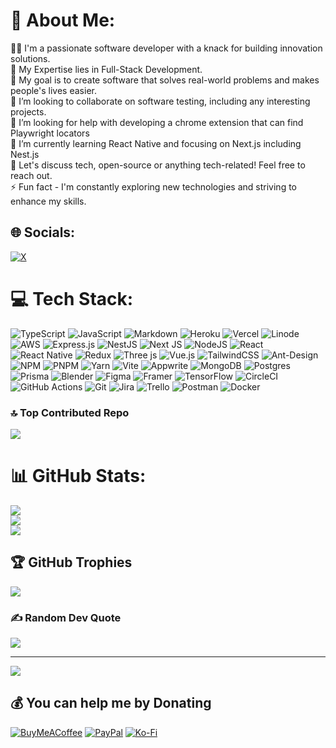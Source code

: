 # 💫 About Me:
👨‍💻 I'm a passionate software developer with a knack for building innovation solutions.<br>📡 My Expertise lies in Full-Stack Development.<br>🔭 My goal is to create software that solves real-world problems and makes people's lives easier.<br>👯 I’m looking to collaborate on software testing, including any interesting projects.<br>🤝 I’m looking for help with developing a chrome extension that can find Playwright locators<br>🌱 I’m currently learning React Native and focusing on Next.js including Nest.js<br>💬 Let's discuss tech, open-source or anything tech-related! Feel free to reach out.<br>⚡ Fun fact - I'm constantly exploring new technologies and striving to enhance my skills.


## 🌐 Socials:
[![X](https://img.shields.io/badge/X-black.svg?logo=X&logoColor=white)](https://x.com/https://x.com/SamuelAmojo) 

# 💻 Tech Stack:
![TypeScript](https://img.shields.io/badge/typescript-%23007ACC.svg?style=plastic&logo=typescript&logoColor=white) ![JavaScript](https://img.shields.io/badge/javascript-%23323330.svg?style=plastic&logo=javascript&logoColor=%23F7DF1E) ![Markdown](https://img.shields.io/badge/markdown-%23000000.svg?style=plastic&logo=markdown&logoColor=white) ![Heroku](https://img.shields.io/badge/heroku-%23430098.svg?style=plastic&logo=heroku&logoColor=white) ![Vercel](https://img.shields.io/badge/vercel-%23000000.svg?style=plastic&logo=vercel&logoColor=white) ![Linode](https://img.shields.io/badge/linode-00A95C?style=plastic&logo=linode&logoColor=white) ![AWS](https://img.shields.io/badge/AWS-%23FF9900.svg?style=plastic&logo=amazon-aws&logoColor=white) ![Express.js](https://img.shields.io/badge/express.js-%23404d59.svg?style=plastic&logo=express&logoColor=%2361DAFB) ![NestJS](https://img.shields.io/badge/nestjs-%23E0234E.svg?style=plastic&logo=nestjs&logoColor=white) ![Next JS](https://img.shields.io/badge/Next-black?style=plastic&logo=next.js&logoColor=white) ![NodeJS](https://img.shields.io/badge/node.js-6DA55F?style=plastic&logo=node.js&logoColor=white) ![React](https://img.shields.io/badge/react-%2320232a.svg?style=plastic&logo=react&logoColor=%2361DAFB) ![React Native](https://img.shields.io/badge/react_native-%2320232a.svg?style=plastic&logo=react&logoColor=%2361DAFB) ![Redux](https://img.shields.io/badge/redux-%23593d88.svg?style=plastic&logo=redux&logoColor=white) ![Three js](https://img.shields.io/badge/threejs-black?style=plastic&logo=three.js&logoColor=white) ![Vue.js](https://img.shields.io/badge/vue.js-%2335495e.svg?style=plastic&logo=vuedotjs&logoColor=%234FC08D) ![TailwindCSS](https://img.shields.io/badge/tailwindcss-%2338B2AC.svg?style=plastic&logo=tailwind-css&logoColor=white) ![Ant-Design](https://img.shields.io/badge/-AntDesign-%230170FE?style=plastic&logo=ant-design&logoColor=white) ![NPM](https://img.shields.io/badge/NPM-%23CB3837.svg?style=plastic&logo=npm&logoColor=white) ![PNPM](https://img.shields.io/badge/pnpm-%234a4a4a.svg?style=plastic&logo=pnpm&logoColor=f69220) ![Yarn](https://img.shields.io/badge/yarn-%232C8EBB.svg?style=plastic&logo=yarn&logoColor=white) ![Vite](https://img.shields.io/badge/vite-%23646CFF.svg?style=plastic&logo=vite&logoColor=white) ![Appwrite](https://img.shields.io/badge/Appwrite-%23FD366E.svg?style=plastic&logo=appwrite&logoColor=white) ![MongoDB](https://img.shields.io/badge/MongoDB-%234ea94b.svg?style=plastic&logo=mongodb&logoColor=white) ![Postgres](https://img.shields.io/badge/postgres-%23316192.svg?style=plastic&logo=postgresql&logoColor=white) ![Prisma](https://img.shields.io/badge/Prisma-3982CE?style=plastic&logo=Prisma&logoColor=white) ![Blender](https://img.shields.io/badge/blender-%23F5792A.svg?style=plastic&logo=blender&logoColor=white) ![Figma](https://img.shields.io/badge/figma-%23F24E1E.svg?style=plastic&logo=figma&logoColor=white) ![Framer](https://img.shields.io/badge/Framer-black?style=plastic&logo=framer&logoColor=blue) ![TensorFlow](https://img.shields.io/badge/TensorFlow-%23FF6F00.svg?style=plastic&logo=TensorFlow&logoColor=white) ![CircleCI](https://img.shields.io/badge/circleci-%23161616.svg?style=plastic&logo=circleci&logoColor=white) ![GitHub Actions](https://img.shields.io/badge/github%20actions-%232671E5.svg?style=plastic&logo=githubactions&logoColor=white) ![Git](https://img.shields.io/badge/git-%23F05033.svg?style=plastic&logo=git&logoColor=white) ![Jira](https://img.shields.io/badge/jira-%230A0FFF.svg?style=plastic&logo=jira&logoColor=white) ![Trello](https://img.shields.io/badge/Trello-%23026AA7.svg?style=plastic&logo=Trello&logoColor=white) ![Postman](https://img.shields.io/badge/Postman-FF6C37?style=plastic&logo=postman&logoColor=white) ![Docker](https://img.shields.io/badge/docker-%230db7ed.svg?style=plastic&logo=docker&logoColor=white)

### 🔝 Top Contributed Repo
![](https://github-contributor-stats.vercel.app/api?username=Psamcyite&limit=5&theme=darcula&combine_all_yearly_contributions=true)

# 📊 GitHub Stats:
![](https://github-readme-stats.vercel.app/api?username=Psamcyite&theme=github_dark&hide_border=false&include_all_commits=true&count_private=true)<br/>
![](https://github-readme-streak-stats.herokuapp.com/?user=Psamcyite&theme=github_dark&hide_border=false)<br/>
![](https://github-readme-stats.vercel.app/api/top-langs/?username=Psamcyite&theme=github_dark&hide_border=false&include_all_commits=true&count_private=true&layout=compact)

## 🏆 GitHub Trophies
![](https://github-profile-trophy.vercel.app/?username=Psamcyite&theme=apprentice&no-frame=true&no-bg=true&margin-w=4)

### ✍️ Random Dev Quote
![](https://quotes-github-readme.vercel.app/api?type=horizontal&theme=tokyonight)

---
[![](https://visitcount.itsvg.in/api?id=Psamcyite&icon=2&color=0)](https://visitcount.itsvg.in)

  ## 💰 You can help me by Donating
  [![BuyMeACoffee](https://img.shields.io/badge/Buy%20Me%20a%20Coffee-ffdd00?style=for-the-badge&logo=buy-me-a-coffee&logoColor=black)](https://buymeacoffee.com/Psamcyitedev) [![PayPal](https://img.shields.io/badge/PayPal-00457C?style=for-the-badge&logo=paypal&logoColor=white)](https://paypal.me/Psamcyitedev) [![Ko-Fi](https://img.shields.io/badge/Ko--fi-F16061?style=for-the-badge&logo=ko-fi&logoColor=white)](https://ko-fi.com/Psamcyitedev) 

  
<!-- Proudly created with GPRM ( https://gprm.itsvg.in ) -->
